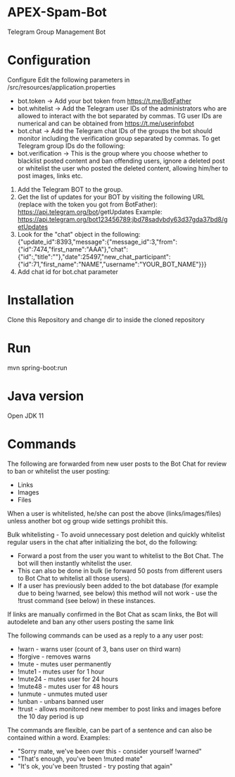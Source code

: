 # APEX-Spam-Bot
Telegram Group Management Bot
# Configuration
Configure
Edit the following parameters in /src/resources/application.properties
- bot.token -> Add your bot token from https://t.me/BotFather
- bot.whitelist -> Add the Telegram user IDs of the administrators who are allowed to interact with the bot separated by commas. TG user IDs are numerical and can be obtained from https://t.me/userinfobot
- bot.chat -> Add the Telegram chat IDs of the groups the bot should monitor including the verification group separated by commas. To get Telegram group IDs do the following:
- bot.verification -> This is the group where you choose whether to blacklist posted content and ban offending users, ignore a deleted post or whitelist the user who posted the deleted content, allowing him/her to post images, links etc.

1) Add the Telegram BOT to the group.
2) Get the list of updates for your BOT by visiting the following URL (replace with the token you got from BotFather):
https://api.telegram.org/bot<YourBOTToken>/getUpdates
Example: https://api.telegram.org/bot123456789:jbd78sadvbdy63d37gda37bd8/getUpdates
3) Look for the "chat" object in the following:
{"update_id":8393,"message":{"message_id":3,"from":{"id":7474,"first_name":"AAA"},"chat":{"id":,"title":""},"date":25497,"new_chat_participant":{"id":71,"first_name":"NAME","username":"YOUR_BOT_NAME"}}}
4) Add chat id for bot.chat parameter

# Installation
Clone this Repository and change dir to inside the cloned repository
# Run
mvn spring-boot:run
# Java version
Open JDK 11
# Commands
The following are forwarded from new user posts to the Bot Chat for review to ban or whitelist the user posting:
- Links
- Images
- Files

When a user is whitelisted, he/she can post the above (links/images/files) unless another bot og group wide settings prohibit this.

Bulk whitelisting - To avoid unnecessary post deletion and quickly whitelist regular users in the chat after initializing the bot, do the following:
- Forward a post from the user you want to whitelist to the Bot Chat. The bot will then instantly whitelist the user.
- This can also be done in bulk (ie forward 50 posts from different users to Bot Chat to whitelist all those users).
- If a user has previously been added to the bot database (for example due to being !warned, see below) this method will not work - use the !trust command (see below) in these instances.

If links are manually confirmed in the Bot Chat as scam links, the Bot will autodelete and ban any other users posting the same link

The following commands can be used as a reply to a any user post:
- !warn - warns user (count of 3, bans user on third warn)
- !forgive - removes warns
- !mute - mutes user permanently
- !mute1 - mutes user for 1 hour
- !mute24 - mutes user for 24 hours
- !mute48 - mutes user for 48 hours
- !unmute - unmutes muted user
- !unban - unbans banned user
- !trust - allows monitored new member to post links and images before the 10 day period is up

The commands are flexible, can be part of a sentence and can also be contained within a word. Examples:
- "Sorry mate, we've been over this - consider yourself !warned"
- "That's enough, you've been !muted mate"
- "It's ok, you've been !trusted - try posting that again"
